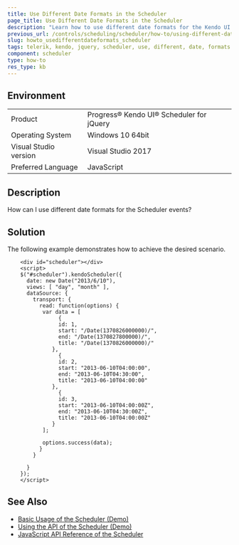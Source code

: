 ```yaml
---
title: Use Different Date Formats in the Scheduler
page_title: Use Different Date Formats in the Scheduler
description: "Learn how to use different date formats for the Kendo UI for jQuery Scheduler events."
previous_url: /controls/scheduling/scheduler/how-to/using-different-date-formats, /controls/scheduling/scheduler/how-to/various/using-different-date-formats
slug: howto_usedifferentdateformats_scheduler
tags: telerik, kendo, jquery, scheduler, use, different, date, formats 
component: scheduler
type: how-to
res_type: kb
---
```


## Environment

<table>
 <tr>
  <td>Product</td>
  <td>Progress® Kendo UI® Scheduler for jQuery</td>
 </tr>
 <tr>
  <td>Operating System</td>
  <td>Windows 10 64bit</td>
 </tr>
 <tr>
  <td>Visual Studio version</td>
  <td>Visual Studio 2017</td>
 </tr>
 <tr>
  <td>Preferred Language</td>
  <td>JavaScript</td>
 </tr>
</table>

## Description

How can I use different date formats for the Scheduler events?

## Solution

The following example demonstrates how to achieve the desired scenario.

```dojo
    <div id="scheduler"></div>
    <script>
    $("#scheduler").kendoScheduler({
      date: new Date("2013/6/10"),
      views: [ "day", "month" ],
      dataSource: {
        transport: {
          read: function(options) {
           var data = [
                {
                id: 1,
                start: "/Date(1370826000000)/",
                end: "/Date(1370827800000)/",
                title: "/Date(1370826000000)/"
              },
                {
                id: 2,
                start: "2013-06-10T04:00:00",
                end: "2013-06-10T04:30:00",
                title: "2013-06-10T04:00:00"
              },
                {
                id: 3,
                start: "2013-06-10T04:00:00Z",
                end: "2013-06-10T04:30:00Z",
                title: "2013-06-10T04:00:00Z"
              }
           ];

           options.success(data);
          }
        }

      }
    });
    </script>
```

## See Also

* [Basic Usage of the Scheduler (Demo)](https://demos.telerik.com/kendo-ui/scheduler/index)
* [Using the API of the Scheduler (Demo)](https://demos.telerik.com/kendo-ui/scheduler/api)
* [JavaScript API Reference of the Scheduler](/api/javascript/ui/scheduler)
